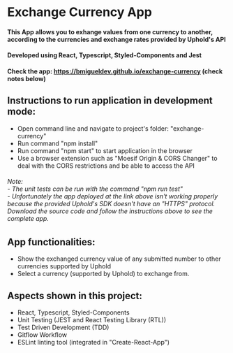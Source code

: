 # Exchange Currency App

#### This App allows you to exhange values from one currency to another, according to the currencies and exchange rates provided by Uphold's API

#### Developed using React, Typescript, Styled-Components and Jest

#### Check the app: https://bmigueldev.github.io/exchange-currency (check notes below)

## Instructions to run application in development mode:
- Open command line and navigate to project's folder: "exchange-currency"
- Run command "npm install"
- Run command "npm start" to start application in the browser
- Use a browser extension such as "Moesif Origin & CORS Changer" to deal with the CORS restrictions and be able to access the API
###### Note: <br /> - The unit tests can be run with the command "npm run test" <br /> - Unfortunately the app deployed at the link above isn't working properly because the provided Uphold's SDK doesn't have an "HTTPS" protocol. Download the source code and follow the instructions above to see the complete app.

## App functionalities:
- Show the exchanged currency value of any submitted number to other currencies supported by Uphold
- Select a currency (supported by Uphold) to exchange from.

## Aspects shown in this project:
- React, Typescript, Styled-Components
- Unit Testing (JEST and React Testing Library (RTL))
- Test Driven Development (TDD)
- Gitflow Workflow
- ESLint linting tool (integrated in "Create-React-App")
